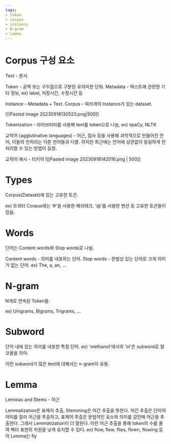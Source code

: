 ```yaml
---
tags:
- token
- corpus
- instance
- N-gram
- Lemma
---
```


# Corpus 구성 요소

Text - 문서.

Token - 공백 또는 구두점으로 구분된 유의미한 단위.
Metadata - 텍스트에 관련한 기타 정보, ex) label, 저장시간, 수정시간 등

Instance - Metadata + Text.
Corpus - 여러개의 Instance가 있는 dataset.

![[Pasted image 20230918130523.png|500]]

Tokenization - 라이브러리를 사용해 text를 token으로 나눔, ex) spaCy, NLTK

교착어 (agglutinative languages) - 어근, 접사 등을 사용해 과학적으로 만들어진 언어, 이들의 전처리는 다른 언어들과 다름. 하지만 최근에는 언어에 상관없이 동일하게 전처리할 수 있는 방법이 등장.

교착어 예시 - 터키어
![[Pasted image 20230918142016.png | 500]]

# Types

Corpus(Dataset)에 있는 고유한 토큰.

ex) 트위터 Corpus에는 '#'을 사용한 해쉬태크, '@'를 사용한 멘션 등 고유한 토큰들이 있음.

# Words
단어는 Content words와 Stop words로 나뉨.

Content words - 의미를 내포하는 단어.
Stop words - 문법상 있는 단어로 크게 의미가 없는 단어. ex) The, a, an, ...

# N-gram
N개로 연속된 Token들.

ex) Unigrams, Bigrams, Trigrams, ...

# Subword
단어 내에 있는 의미를 내포한 특정 단어.
ex) 'methanol'에서의 'ol'은 subword로 알코올을 의미.

이런 subword가 많은 text에 대해서는 n-gram이 유용.

# Lemma
Lemmas and Stems - 어근

Lemmatization은 표제어 추출, Stemming은 어간 추출을 뜻한다.
어간 추출은 단어의 어미를 잘라 어근을 추출하고, 표제어 추출은 문법적인 요소와 의미를 감안해 어근을 추출한다. 그래서 Lemmatization이 더 잘된다.
	이런 어근 추출을 통해 token의 수를 줄여 벡터 표현의 차원을 낮게 유지할 수 있다.
	ex) flow, flew, flies, flown, flowing 등의 Lemma는 fly

